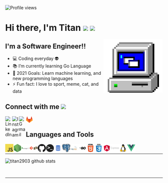 ![Profile views](https://gpvc.arturio.dev/titan2903)
# Hi there, I'm Titan <img src="https://github.com/TheDudeThatCode/TheDudeThatCode/blob/master/Assets/Hi.gif" width="29px"> <img src="https://github.com/TheDudeThatCode/TheDudeThatCode/blob/master/Assets/Mario_Hello_Big.gif" width="30px">


<img align="right" alt="PC GIF" src="https://github.com/TheDudeThatCode/TheDudeThatCode/blob/master/Assets/PC.gif" width="190" />


## I'm a Software Engineer!!

- 💻 Coding everyday 👽
- 📚 I’m currently learning Go Language
- 🥅 2021 Goals: Learn machine learning, and new programming languages
- ⚡ Fun fact: I love to sport, meme, cat, and data


## Connect with me <img src="https://raw.githubusercontent.com/TheDudeThatCode/TheDudeThatCode/master/Assets/Handshake.gif" width="70px">

[<img align="left" alt="LinkedIn" width="22px" src="https://github.com/TheDudeThatCode/TheDudeThatCode/blob/master/Assets/Linkedin.svg" />][linkedin]
[<img align="left" alt="Instagram" width="22px" src="https://github.com/TheDudeThatCode/TheDudeThatCode/blob/master/Assets/Instagram.svg" />][instagram]
[<img align="left" alt="Gmail" width="22px" src="https://github.com/TheDudeThatCode/TheDudeThatCode/blob/master/Assets/Gmail.svg" />][gmail]
[<img align="left" alt="Gmail" width="22px" src="https://github.com/titan2903/titan2903/blob/main/Assets/gitlab-icon.svg" />][gitlab]

<br />

## Languages and Tools

<img align="left" alt="JavaScript" width="26px" src="https://raw.githubusercontent.com/github/explore/80688e429a7d4ef2fca1e82350fe8e3517d3494d/topics/javascript/javascript.png" />
<img align="left" alt="Node.js" width="26px" src="https://raw.githubusercontent.com/github/explore/80688e429a7d4ef2fca1e82350fe8e3517d3494d/topics/nodejs/nodejs.png" />
<img align="left" alt="MongoDB" width="26px" src="https://raw.githubusercontent.com/github/explore/80688e429a7d4ef2fca1e82350fe8e3517d3494d/topics/mongodb/mongodb.png" />
<img align="left" alt="Git" width="26px" src="https://raw.githubusercontent.com/github/explore/80688e429a7d4ef2fca1e82350fe8e3517d3494d/topics/git/git.png" />
<img align="left" alt="GitHub" width="26px" src="https://raw.githubusercontent.com/github/explore/78df643247d429f6cc873026c0622819ad797942/topics/github/github.png" />
<img align="left" alt="Terminal" width="26px" src="https://raw.githubusercontent.com/github/explore/80688e429a7d4ef2fca1e82350fe8e3517d3494d/topics/terminal/terminal.png" />
<img align="left" alt="SQL" width="26px" src="https://raw.githubusercontent.com/github/explore/80688e429a7d4ef2fca1e82350fe8e3517d3494d/topics/sql/sql.png" />
<img align="left" alt="PostgreSQL" width="26px" src="https://raw.githubusercontent.com/github/explore/78df643247d429f6cc873026c0622819ad797942/topics/postgresql/postgresql.png" />
<img align="left" alt="PostgreSQL" width="26px" src="https://raw.githubusercontent.com/github/explore/78df643247d429f6cc873026c0622819ad797942/topics/mysql/mysql.png" />
<img align="left" alt="Go" width="26px" src="https://raw.githubusercontent.com/github/explore/78df643247d429f6cc873026c0622819ad797942/topics/go/go.png" />
<img align="left" alt="HTML" width="26px" src="https://raw.githubusercontent.com/github/explore/78df643247d429f6cc873026c0622819ad797942/topics/html/html.png" />
<img align="left" alt="CSS" width="26px" src="https://raw.githubusercontent.com/github/explore/78df643247d429f6cc873026c0622819ad797942/topics/css/css.png" />
<img align="left" alt="Angular" width="26px" src="https://raw.githubusercontent.com/github/explore/78df643247d429f6cc873026c0622819ad797942/topics/angular/angular.png" />
<img align="left" alt="Express" width="26px" src="https://raw.githubusercontent.com/github/explore/78df643247d429f6cc873026c0622819ad797942/topics/express/express.png" />
<img align="left" alt="Linux" width="26px" src="https://raw.githubusercontent.com/github/explore/78df643247d429f6cc873026c0622819ad797942/topics/linux/linux.png" />
<img align="left" alt="Vue" width="26px" src="https://raw.githubusercontent.com/github/explore/78df643247d429f6cc873026c0622819ad797942/topics/vue/vue.png" />

<br />

---

![titan2903 github stats](https://github-readme-stats.vercel.app/api?username=titan2903&show_icons=true&hide_border=true)

<br />

---


[instagram]: https://www.instagram.com/i_amdevelop/
[linkedin]: https://www.linkedin.com/in/titanio-yudista-153b79192/
[gmail]: mailto:titanioyudista98@gmail.com
[gitlab]: https://gitlab.com/titan03
